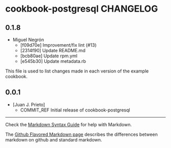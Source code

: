 cookbook-postgresql CHANGELOG
===============

## 0.1.8

  - Miguel Negrón
    - [f09d70e] Improvement/fix lint (#13)
    - [2314f90] Update README.md
    - [bcb80ae] Update rpm.yml
    - [e545b30] Update metadata.rb

This file is used to list changes made in each version of the example cookbook.

0.0.1
-----
- [Juan J. Prieto]
  - COMMIT_REF Initial release of cookbook-postgresql

- - -
Check the [Markdown Syntax Guide](http://daringfireball.net/projects/markdown/syntax) for help with Markdown.

The [Github Flavored Markdown page](http://github.github.com/github-flavored-markdown/) describes the differences between markdown on github and standard markdown.

